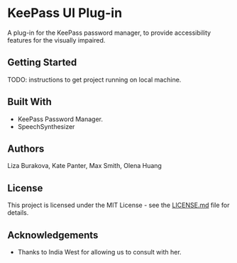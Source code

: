 # KeePass UI Plug-in

A plug-in for the KeePass password manager, to provide accessibility features for the visually impaired.

## Getting Started

TODO: instructions to get project running on local machine.

## Built With

* KeePass Password Manager.
* SpeechSynthesizer

## Authors

Liza Burakova, Kate Panter, Max Smith, Olena Huang

## License

This project is licensed under the MIT License - see the [LICENSE.md](LICENSE.md) file for details.

## Acknowledgements

* Thanks to India West for allowing us to consult with her.